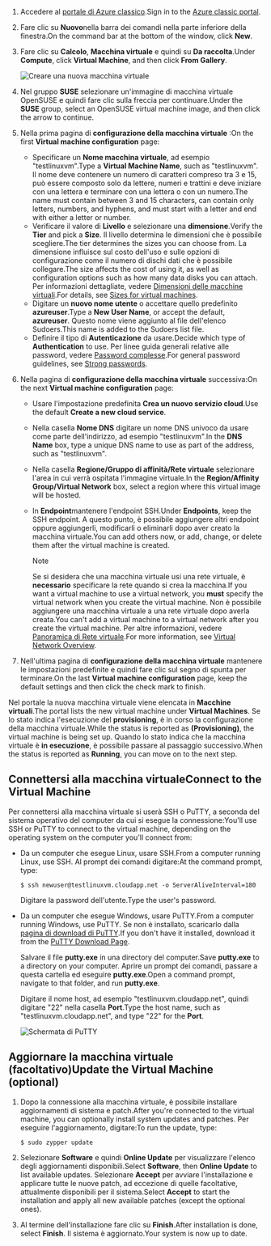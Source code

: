1. <span data-ttu-id="271be-101">Accedere al [portale di Azure classico](http://manage.windowsazure.com).</span><span class="sxs-lookup"><span data-stu-id="271be-101">Sign in to the [Azure classic portal](http://manage.windowsazure.com).</span></span>  
2. <span data-ttu-id="271be-102">Fare clic su **Nuovo**nella barra dei comandi nella parte inferiore della finestra.</span><span class="sxs-lookup"><span data-stu-id="271be-102">On the command bar at the bottom of the window, click **New**.</span></span>
3. <span data-ttu-id="271be-103">Fare clic su **Calcolo**, **Macchina virtuale** e quindi su **Da raccolta**.</span><span class="sxs-lookup"><span data-stu-id="271be-103">Under **Compute**, click **Virtual Machine**, and then click **From Gallery**.</span></span>
   
    ![Creare una nuova macchina virtuale][Image1]
4. <span data-ttu-id="271be-105">Nel gruppo **SUSE** selezionare un'immagine di macchina virtuale OpenSUSE e quindi fare clic sulla freccia per continuare.</span><span class="sxs-lookup"><span data-stu-id="271be-105">Under the **SUSE** group, select an OpenSUSE virtual machine image, and then click the arrow to continue.</span></span>
5. <span data-ttu-id="271be-106">Nella prima pagina di **configurazione della macchina virtuale** :</span><span class="sxs-lookup"><span data-stu-id="271be-106">On the first **Virtual machine configuration** page:</span></span>
   
   * <span data-ttu-id="271be-107">Specificare un **Nome macchina virtuale**, ad esempio "testlinuxvm".</span><span class="sxs-lookup"><span data-stu-id="271be-107">Type a **Virtual Machine Name**, such as "testlinuxvm".</span></span> <span data-ttu-id="271be-108">Il nome deve contenere un numero di caratteri compreso tra 3 e 15, può essere composto solo da lettere, numeri e trattini e deve iniziare con una lettera e terminare con una lettera o con un numero.</span><span class="sxs-lookup"><span data-stu-id="271be-108">The name must contain between 3 and 15 characters, can contain only letters, numbers, and hyphens, and must start with a letter and end with either a letter or number.</span></span>
   * <span data-ttu-id="271be-109">Verificare il valore di **Livello** e selezionare una **dimensione**.</span><span class="sxs-lookup"><span data-stu-id="271be-109">Verify the **Tier** and pick a **Size**.</span></span> <span data-ttu-id="271be-110">Il livello determina le dimensioni che è possibile scegliere.</span><span class="sxs-lookup"><span data-stu-id="271be-110">The tier determines the sizes you can choose from.</span></span> <span data-ttu-id="271be-111">La dimensione influisce sul costo dell'uso e sulle opzioni di configurazione come il numero di dischi dati che è possibile collegare.</span><span class="sxs-lookup"><span data-stu-id="271be-111">The size affects the cost of using it, as well as configuration options such as how many data disks you can attach.</span></span> <span data-ttu-id="271be-112">Per informazioni dettagliate, vedere [Dimensioni delle macchine virtuali](../articles/virtual-machines/linux/sizes.md?toc=%2fazure%2fvirtual-machines%2flinux%2ftoc.json).</span><span class="sxs-lookup"><span data-stu-id="271be-112">For details, see [Sizes for virtual machines](../articles/virtual-machines/linux/sizes.md?toc=%2fazure%2fvirtual-machines%2flinux%2ftoc.json).</span></span>
   * <span data-ttu-id="271be-113">Digitare un **nuovo nome utente** o accettare quello predefinito **azureuser**.</span><span class="sxs-lookup"><span data-stu-id="271be-113">Type a **New User Name**, or accept the default, **azureuser**.</span></span> <span data-ttu-id="271be-114">Questo nome viene aggiunto al file dell'elenco Sudoers.</span><span class="sxs-lookup"><span data-stu-id="271be-114">This name is added to the Sudoers list file.</span></span>
   * <span data-ttu-id="271be-115">Definire il tipo di **Autenticazione** da usare.</span><span class="sxs-lookup"><span data-stu-id="271be-115">Decide which type of **Authentication** to use.</span></span> <span data-ttu-id="271be-116">Per linee guida generali relative alle password, vedere [Password complesse](http://msdn.microsoft.com/library/ms161962.aspx).</span><span class="sxs-lookup"><span data-stu-id="271be-116">For general password guidelines, see [Strong passwords](http://msdn.microsoft.com/library/ms161962.aspx).</span></span>
6. <span data-ttu-id="271be-117">Nella pagina di **configurazione della macchina virtuale** successiva:</span><span class="sxs-lookup"><span data-stu-id="271be-117">On the next **Virtual machine configuration** page:</span></span>
   
   * <span data-ttu-id="271be-118">Usare l'impostazione predefinita **Crea un nuovo servizio cloud**.</span><span class="sxs-lookup"><span data-stu-id="271be-118">Use the default **Create a new cloud service**.</span></span>
   * <span data-ttu-id="271be-119">Nella casella **Nome DNS** digitare un nome DNS univoco da usare come parte dell'indirizzo, ad esempio "testlinuxvm".</span><span class="sxs-lookup"><span data-stu-id="271be-119">In the **DNS Name** box, type a unique DNS name to use as part of the address, such as "testlinuxvm".</span></span>
   * <span data-ttu-id="271be-120">Nella casella **Regione/Gruppo di affinità/Rete virtuale** selezionare l'area in cui verrà ospitata l'immagine virtuale.</span><span class="sxs-lookup"><span data-stu-id="271be-120">In the **Region/Affinity Group/Virtual Network** box, select a region where this virtual image will be hosted.</span></span>
   * <span data-ttu-id="271be-121">In **Endpoint**mantenere l'endpoint SSH.</span><span class="sxs-lookup"><span data-stu-id="271be-121">Under **Endpoints**, keep the SSH endpoint.</span></span> <span data-ttu-id="271be-122">A questo punto, è possibile aggiungere altri endpoint oppure aggiungerli, modificarli o eliminarli dopo aver creato la macchina virtuale.</span><span class="sxs-lookup"><span data-stu-id="271be-122">You can add others now, or add, change, or delete them after the virtual machine is created.</span></span>
     
     > [!NOTE]
     > <span data-ttu-id="271be-123">Se si desidera che una macchina virtuale usi una rete virtuale, è **necessario** specificare la rete quando si crea la macchina.</span><span class="sxs-lookup"><span data-stu-id="271be-123">If you want a virtual machine to use a virtual network, you **must** specify the virtual network when you create the virtual machine.</span></span> <span data-ttu-id="271be-124">Non è possibile aggiungere una macchina virtuale a una rete virtuale dopo averla creata.</span><span class="sxs-lookup"><span data-stu-id="271be-124">You can't add a virtual machine to a virtual network after you create the virtual machine.</span></span> <span data-ttu-id="271be-125">Per altre informazioni, vedere [Panoramica di Rete virtuale](../articles/virtual-network/virtual-networks-overview.md).</span><span class="sxs-lookup"><span data-stu-id="271be-125">For more information, see [Virtual Network Overview](../articles/virtual-network/virtual-networks-overview.md).</span></span>
     > 
     > 
7. <span data-ttu-id="271be-126">Nell'ultima pagina di **configurazione della macchina virtuale** mantenere le impostazioni predefinite e quindi fare clic sul segno di spunta per terminare.</span><span class="sxs-lookup"><span data-stu-id="271be-126">On the last **Virtual machine configuration** page, keep the default settings and then click the check mark to finish.</span></span>

<span data-ttu-id="271be-127">Nel portale la nuova macchina virtuale viene elencata in **Macchine virtuali**.</span><span class="sxs-lookup"><span data-stu-id="271be-127">The portal lists the new virtual machine under **Virtual Machines**.</span></span> <span data-ttu-id="271be-128">Se lo stato indica l'esecuzione del **provisioning**, è in corso la configurazione della macchina virtuale.</span><span class="sxs-lookup"><span data-stu-id="271be-128">While the status is reported as **(Provisioning)**, the virtual machine is being set up.</span></span> <span data-ttu-id="271be-129">Quando lo stato indica che la macchina virtuale è **in esecuzione**, è possibile passare al passaggio successivo.</span><span class="sxs-lookup"><span data-stu-id="271be-129">When the status is reported as **Running**, you can move on to the next step.</span></span>

## <a name="connect-to-the-virtual-machine"></a><span data-ttu-id="271be-130">Connettersi alla macchina virtuale</span><span class="sxs-lookup"><span data-stu-id="271be-130">Connect to the Virtual Machine</span></span>
<span data-ttu-id="271be-131">Per connettersi alla macchina virtuale si userà SSH o PuTTY, a seconda del sistema operativo del computer da cui si esegue la connessione:</span><span class="sxs-lookup"><span data-stu-id="271be-131">You'll use SSH or PuTTY to connect to the virtual machine, depending on the operating system on the computer you'll connect from:</span></span>

* <span data-ttu-id="271be-132">Da un computer che esegue Linux, usare SSH.</span><span class="sxs-lookup"><span data-stu-id="271be-132">From a computer running Linux, use SSH.</span></span> <span data-ttu-id="271be-133">Al prompt dei comandi digitare:</span><span class="sxs-lookup"><span data-stu-id="271be-133">At the command prompt, type:</span></span>
  
    `$ ssh newuser@testlinuxvm.cloudapp.net -o ServerAliveInterval=180`
  
    <span data-ttu-id="271be-134">Digitare la password dell'utente.</span><span class="sxs-lookup"><span data-stu-id="271be-134">Type the user's password.</span></span>
* <span data-ttu-id="271be-135">Da un computer che esegue Windows, usare PuTTY.</span><span class="sxs-lookup"><span data-stu-id="271be-135">From a computer running Windows, use PuTTY.</span></span> <span data-ttu-id="271be-136">Se non è installato, scaricarlo dalla [pagina di download di PuTTY][PuTTYDownload].</span><span class="sxs-lookup"><span data-stu-id="271be-136">If you don't have it installed, download it from the [PuTTY Download Page][PuTTYDownload].</span></span>
  
    <span data-ttu-id="271be-137">Salvare il file **putty.exe** in una directory del computer.</span><span class="sxs-lookup"><span data-stu-id="271be-137">Save **putty.exe** to a directory on your computer.</span></span> <span data-ttu-id="271be-138">Aprire un prompt dei comandi, passare a questa cartella ed eseguire **putty.exe**.</span><span class="sxs-lookup"><span data-stu-id="271be-138">Open a command prompt, navigate to that folder, and run **putty.exe**.</span></span>
  
    <span data-ttu-id="271be-139">Digitare il nome host, ad esempio "testlinuxvm.cloudapp.net", quindi digitare "22" nella casella **Port**.</span><span class="sxs-lookup"><span data-stu-id="271be-139">Type the host name, such as "testlinuxvm.cloudapp.net", and type "22" for the **Port**.</span></span>
  
    ![Schermata di PuTTY][Image6]  

## <a name="update-the-virtual-machine-optional"></a><span data-ttu-id="271be-141">Aggiornare la macchina virtuale (facoltativo)</span><span class="sxs-lookup"><span data-stu-id="271be-141">Update the Virtual Machine (optional)</span></span>
1. <span data-ttu-id="271be-142">Dopo la connessione alla macchina virtuale, è possibile installare aggiornamenti di sistema e patch.</span><span class="sxs-lookup"><span data-stu-id="271be-142">After you're connected to the virtual machine, you can optionally install system updates and patches.</span></span> <span data-ttu-id="271be-143">Per eseguire l'aggiornamento, digitare:</span><span class="sxs-lookup"><span data-stu-id="271be-143">To run the update, type:</span></span>
   
    `$ sudo zypper update`
2. <span data-ttu-id="271be-144">Selezionare **Software** e quindi **Online Update** per visualizzare l'elenco degli aggiornamenti disponibili.</span><span class="sxs-lookup"><span data-stu-id="271be-144">Select **Software**, then **Online Update** to list available updates.</span></span> <span data-ttu-id="271be-145">Selezionare **Accept** per avviare l'installazione e applicare tutte le nuove patch, ad eccezione di quelle facoltative, attualmente disponibili per il sistema.</span><span class="sxs-lookup"><span data-stu-id="271be-145">Select **Accept** to start the installation and apply all new available patches (except the optional ones).</span></span>
3. <span data-ttu-id="271be-146">Al termine dell'installazione fare clic su **Finish**.</span><span class="sxs-lookup"><span data-stu-id="271be-146">After installation is done, select **Finish**.</span></span>  <span data-ttu-id="271be-147">Il sistema è aggiornato.</span><span class="sxs-lookup"><span data-stu-id="271be-147">Your system is now up to date.</span></span>

[PuTTYDownload]: http://www.puttyssh.org/download.html

[Image1]: ./media/create-and-configure-opensuse-vm-in-portal/CreateVM.png

[Image6]: ./media/create-and-configure-opensuse-vm-in-portal/putty.png
